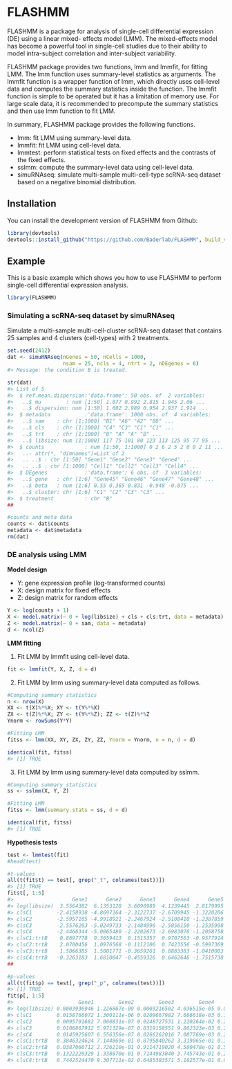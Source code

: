 
<!-- README.md is generated from README.Rmd. Please edit that file -->

# FLASHMM

<!-- badges: start -->
<!-- badges: end -->

FLASHMM is a package for analysis of single-cell differential expression
(DE) using a linear mixed- effects model (LMM). The mixed-effects model
has become a powerful tool in single-cell studies due to their ability
to model intra-subject correlation and inter-subject variability.

FLASHMM package provides two functions, lmm and lmmfit, for fitting LMM.
The lmm function uses summary-level statistics as arguments. The lmmfit
function is a wrapper function of lmm, which directly uses cell-level
data and computes the summary statistics inside the function. The lmmfit
function is simple to be operated but it has a limitation of memory use.
For large scale data, it is recommended to precompute the summary
statistics and then use lmm function to fit LMM.

In summary, FLASHMM package provides the following functions.

- lmm: fit LMM using summary-level data.
- lmmfit: fit LMM using cell-level data.
- lmmtest: perform statistical tests on fixed effects and the contrasts
  of the fixed effects.
- sslmm: compute the summary-level data using cell-level data.
- simuRNAseq: simulate multi-sample multi-cell-type scRNA-seq dataset
  based on a negative binomial distribution.

## Installation

You can install the development version of FLASHMM from Github:

``` r
library(devtools)
devtools::install_github("https://github.com/Baderlab/FLASHMM", build_vignettes = TRUE)
```

## Example

This is a basic example which shows you how to use FLASHMM to perform
single-cell differential expression analysis.

``` r
library(FLASHMM)
```

### Simulating a scRNA-seq dataset by simuRNAseq

Simulate a multi-sample multi-cell-cluster scRNA-seq dataset that
contains 25 samples and 4 clusters (cell-types) with 2 treatments.

``` r
set.seed(2412)
dat <- simuRNAseq(nGenes = 50, nCells = 1000, 
                  nsam = 25, ncls = 4, ntrt = 2, nDEgenes = 6)
#> Message: the condition B is treated.

str(dat)
#> List of 5
#>  $ ref.mean.dispersion:'data.frame': 50 obs. of  2 variables:
#>   ..$ mu        : num [1:50] 1.077 0.992 2.815 1.945 2.06 ...
#>   ..$ dispersion: num [1:50] 1.602 2.989 0.954 2.937 1.914 ...
#>  $ metadata           :'data.frame': 1000 obs. of  4 variables:
#>   ..$ sam    : chr [1:1000] "B1" "A6" "A2" "B8" ...
#>   ..$ cls    : chr [1:1000] "C4" "C3" "C1" "C1" ...
#>   ..$ trt    : chr [1:1000] "B" "A" "A" "B" ...
#>   ..$ libsize: num [1:1000] 117 75 101 80 123 113 125 95 77 95 ...
#>  $ counts             : num [1:50, 1:1000] 0 2 6 2 5 2 0 0 2 11 ...
#>   ..- attr(*, "dimnames")=List of 2
#>   .. ..$ : chr [1:50] "Gene1" "Gene2" "Gene3" "Gene4" ...
#>   .. ..$ : chr [1:1000] "Cell1" "Cell2" "Cell3" "Cell4" ...
#>  $ DEgenes            :'data.frame': 6 obs. of  3 variables:
#>   ..$ gene   : chr [1:6] "Gene45" "Gene46" "Gene47" "Gene48" ...
#>   ..$ beta   : num [1:6] 0.55 0.365 0.831 -0.948 -0.875 ...
#>   ..$ cluster: chr [1:6] "C1" "C2" "C3" "C3" ...
#>  $ treatment          : chr "B"
##

#counts and meta data
counts <- dat$counts
metadata <- dat$metadata
rm(dat)
```

### DE analysis using LMM

**Model design**

- Y: gene expression profile (log-transformed counts)
- X: design matrix for fixed effects
- Z: design matrix for random effects

``` r
Y <- log(counts + 1) 
X <- model.matrix(~ 0 + log(libsize) + cls + cls:trt, data = metadata)
Z <- model.matrix(~ 0 + sam, data = metadata)
d <- ncol(Z)
```

**LMM fitting**

1)  Fit LMM by lmmfit using cell-level data.

``` r
fit <- lmmfit(Y, X, Z, d = d)
```

2)  Fit LMM by lmm using summary-level data computed as follows.

``` r
#Computing summary statistics
n <- nrow(X)
XX <- t(X)%*%X; XY <- t(Y%*%X)
ZX <- t(Z)%*%X; ZY <- t(Y%*%Z); ZZ <- t(Z)%*%Z
Ynorm <- rowSums(Y*Y)

#Fitting LMM
fitss <- lmm(XX, XY, ZX, ZY, ZZ, Ynorm = Ynorm, n = n, d = d)

identical(fit, fitss)
#> [1] TRUE
```

3)  Fit LMM by lmm using summary-level data computed by sslmm.

``` r
#Computing summary statistics
ss <- sslmm(X, Y, Z)

#Fitting LMM
fitss <- lmm(summary.stats = ss, d = d)

identical(fit, fitss)
#> [1] TRUE
```

**Hypothesis tests**

``` r
test <- lmmtest(fit)
#head(test)

#t-values
all(t(fit$t) == test[, grep("_t", colnames(test))])
#> [1] TRUE
fit$t[, 1:5]
#>                   Gene1      Gene2      Gene3      Gene4      Gene5
#> log(libsize)  3.5564382  6.1353128  3.6098989  4.1239445  2.8179995
#> clsC1        -2.4158938 -4.8697164 -2.3122737 -2.6709945 -1.3220206
#> clsC2        -2.5957105 -4.9918921 -2.2467924 -2.5108410 -1.2387859
#> clsC3        -2.5576263 -5.0249733 -2.1484996 -2.5856150 -1.2535998
#> clsC4        -2.4466344 -5.0065480 -2.2202673 -2.6983076 -1.2058758
#> clsC1:trtB    0.8697778  0.3659413  0.1515357  0.9707563 -0.9577914
#> clsC2:trtB    2.0700456  1.0976568 -0.1112106  0.7423556 -0.5997369
#> clsC3:trtB    1.5066385  1.5001771 -0.3659261  0.8883383 -1.0410003
#> clsC4:trtB   -0.3263183  1.6810047 -0.4559326  0.6462646 -1.7515738
##

#p-values
all(t(fit$p) == test[, grep("_p", colnames(test))])
#> [1] TRUE
fit$p[, 1:5]
#>                     Gene1        Gene2        Gene3        Gene4       Gene5
#> log(libsize) 0.0003936946 1.226867e-09 0.0003216502 4.036515e-05 0.004928509
#> clsC1        0.0158766072 1.300111e-06 0.0209667982 7.686618e-03 0.186466367
#> clsC2        0.0095791682 7.060831e-07 0.0248727531 1.220264e-02 0.215718133
#> clsC3        0.0106867912 5.971329e-07 0.0319158551 9.862323e-03 0.210283172
#> clsC4        0.0145925607 6.556356e-07 0.0266262016 7.087769e-03 0.228153191
#> clsC1:trtB   0.3846324624 7.144869e-01 0.8795840262 3.319065e-01 0.338401544
#> clsC2:trtB   0.0387066712 2.726210e-01 0.9114719020 4.580478e-01 0.548818677
#> clsC3:trtB   0.1322220329 1.338870e-01 0.7144983040 3.745743e-01 0.298129310
#> clsC4:trtB   0.7442524470 9.307711e-02 0.6485383571 5.182577e-01 0.080156444
```
